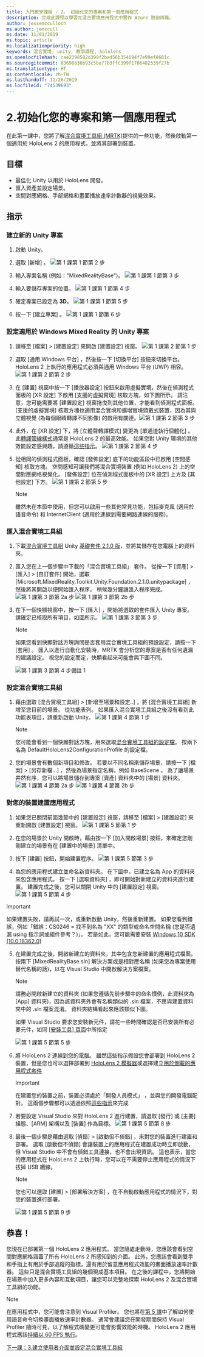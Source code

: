 ```yaml
---
title: 入門教學課程 - 2。 初始化您的專案和第一個應用程式
description: 完成此課程以學習在混合實境應用程式中實作 Azure 臉部辨識。
author: jessemcculloch
ms.author: jemccull
ms.date: 11/01/2019
ms.topic: article
ms.localizationpriority: high
keywords: 混合實境, unity, 教學課程, hololens
ms.openlocfilehash: cae2398582d399f2bad56b354694f7e99ef8681c
ms.sourcegitcommit: 83698638b93c5ba77b3ffc399f1706482539f27b
ms.translationtype: HT
ms.contentlocale: zh-TW
ms.lasthandoff: 11/26/2019
ms.locfileid: "74539693"
---
```

# <a name="2-initializing-your-project-and-first-application"></a>2.初始化您的專案和第一個應用程式

在此第一課中，您將了解[混合實境工具組 (MRTK)]()提供的一些功能，然後啟動第一個適用於 HoloLens 2 的應用程式，並將其部署到裝置。

## <a name="objectives"></a>目標

* 最佳化 Unity 以用於 HoloLens 開發。
* 匯入資產並設定場景。
* 空間對應網格、手部網格和畫面播放速率計數器的視覺效果。

## <a name="instructions"></a>指示

### <a name="create-new-unity-project"></a>建立新的 Unity 專案

1. 啟動 Unity。
2. 選取 [新增]  。
![第 1 課第 1 節第 2 步](images/mrlearning-base-ch1-1-step2.JPG)

3. 輸入專案名稱 (例如："MixedRealityBase")。
![第 1 課第 1 節第 3 步](images/mrlearning-base-ch1-1-step3.JPG)
4. 輸入要儲存專案的位置。
![第 1 課第 1 節第 4 步](images/mrlearning-base-ch1-1-step4.JPG)
5. 確定專案已設定為 **3D**。
![第 1 課第 1 節第 5 步](images/mrlearning-base-ch1-1-step5.JPG)
6. 按一下 [建立專案]  。
![第 1 課第 1 節第 6 步](images/mrlearning-base-ch1-1-step6.JPG)


### <a name="configure-the-unity-project-for-windows-mixed-reality"></a>設定適用於 Windows Mixed Reality 的 Unity 專案

1. 請移至 [檔案]   >  [建置設定]  來開啟 [建置設定]  視窗。
![第 1 課第 2 節第 1 步](images/mrlearning-base-ch1-2-step1.JPG)
2. 選取 [通用 Windows 平台]  ，然後按一下 [切換平台]  按鈕來切換平台。 HoloLens 2 上執行的應用程式必須與通用 Windows 平台 (UWP) 相容。
![第 1 課第 2 節第 2 步](images/mrlearning-base-ch1-2-step2.JPG)
3. 在 [建置] 視窗中按一下 [播放器設定]  按鈕來啟用虛擬實境，然後在偵測程式面板的 [XR 設定] 下啟用 [支援的虛擬實境]  核取方塊，如下圖所示。 請注意，您可能需要將 [建置設定]  視窗拖曳到其他位置，才能看到偵測程式面板。 [支援的虛擬實境]  核取方塊也適用混合實境和擴增實境頭戴式裝置，因為其與立體視覺 (為每個眼睛轉譯不同影像) 的啟用有關連。![第 1 課第 2 節第 3 步](images/mrlearning-base-ch1-2-step3.JPG)
4. 此外，在 [XR 設定] 下，將 [立體聲轉譯模式]  變更為 [單通道執行個體化]  。 此[轉譯管線樣式](https://docs.unity3d.com/Manual/SinglePassStereoRenderingHoloLens.html)通常是 HoloLens 2 的最高效能。 如果您對 Unity 環境的其他效能設定感興趣，請遵循[這些指示](recommended-settings-for-unity.md)。
![第 1 課第 2 節第 4 步](images/mrlearning-base-ch1-2-step4.jpg)
5. 從相同的偵測程式面板，確認 [發佈設定]  底下的功能區段中已啟用 [空間感知]  核取方塊。 空間感知可讓我們將混合實境裝置 (例如 HoloLens 2) 上的空間對應網格視覺化。 [發佈設定] 位在偵測程式面板中的 [XR 設定] 上方及 [其他設定] 下方。
![第 1 課第 2 節第 5 步](images/mrlearning-base-ch1-2-step5.JPG)

    > [!NOTE]
    > 雖然未在本節中使用，但您可以啟用一些其他常見功能，包括麥克風  (適用於語音命令) 和 InternetClient  (適用於連線到需要網路連線的服務)。

### <a name="import-the-mixed-reality-toolkit"></a>匯入混合實境工具組

1. 下載[混合實境工具組](https://github.com/microsoft/MixedRealityToolkit-Unity/releases) Unity [基礎套件 2.1.0 版](https://github.com/microsoft/MixedRealityToolkit-Unity/releases/download/v2.1.0/Microsoft.MixedReality.Toolkit.Unity.Foundation.2.1.0.unitypackage)，並將其儲存在您電腦上的資料夾。

2. 匯入您在上一個步驟中下載的「混合實境工具組」  套件。 從按一下 [資產]   >  [匯入]   >  [自訂套件]  開始，選取 [Microsoft.MixedReality.Toolkit.Unity.Foundation.2.1.0.unitypackage]  ，然後將其開啟以便開始匯入程序。 稍候幾分鐘讓匯入程序完成。
    ![第 1 課第 3 節第 2a 步](images/mrlearning-base-ch1-3-step2a.JPG) ![第 1 課第 3 節第 2b 步](images/mrlearning-base-ch1-3-step2b.JPG)

3. 在下一個快顯視窗中，按一下 [匯入]  ，開始將選取的套件匯入 Unity 專案。 請確定已核取所有項目，如圖所示。
    ![第 1 課第 3 節第 3 步](images/mrlearning-base-ch1-3-step3.JPG)

    > [!NOTE]
    > 如果您看到快顯對話方塊詢問是否套用混合實境工具組的預設設定，請按一下 [套用]  。 匯入以進行自動化安裝時，MRTK 會分析您的專案是否有任何遺漏的建議設定。 視您的設定而定，快顯看起來可能會與下圖不同。

    ![第 1 課第 3 節第 4 步備註 1](images/mrlearning-base-ch1-3-step4-note1.JPG)

### <a name="configure-the-mixed-reality-toolkit"></a>設定混合實境工具組

1. 藉由選取 [混合實境工具組]   >  [新增至場景和設定..]  ，將 [混合實境工具組]  新增至您目前的場景。 從功能表列。 如果匯入混合實境工具組之後沒有看到此功能表項目，請重新啟動 Unity。
    ![第 1 課第 4 節第 1 步](images/mrlearning-base-ch1-4-step1.JPG)

    > [!NOTE]
    > 您可能會看到一個快顯對話方塊，用來選取[混合實境工具組的設定檔](https://microsoft.github.io/MixedRealityToolkit-Unity/Documentation/Profiles/Profiles.html)。 按兩下名為 DefaultHoloLens2ConfigurationProfile  的設定檔。

2. 您的場景會有數個新項目和修改。 若要以不同名稱來儲存場景，請按一下 [檔案]   >  [另存新檔...]  ，然後為場景指定名稱，例如 BaseScene  。 為了讓場景井然有序，您可以將場景儲存到專案 [資產]  資料夾中的 [場景]  資料夾。
    ![第 1 課第 4 節第 2a 步](images/mrlearning-base-ch1-4-step2a.JPG) ![第 1 課第 4 節第 2b 步](images/mrlearning-base-ch1-4-step2b.JPG)

### <a name="build-your-application-to-your-device"></a>對您的裝置建置應用程式

1. 如果您已關閉前面幾節中的 [建置設定]  視窗，請移至 [檔案]   >  [建置設定]  來重新開啟 [建置設定]  視窗。
    ![第 1 課第 5 節第 1 步](images/mrlearning-base-ch1-5-step1.JPG)

2. 在您的場景於 Unity 開啟時，藉由按一下 [加入開啟場景]  按鈕，來確定您剛剛建立的場景有在 [建置中的場景]  清單中。

3. 按下 [建置]  按鈕，開始建置程序。
    ![第 1 課第 5 節第 3 步](images/mrlearning-base-ch1-5-step3.JPG)

4. 為您的應用程式建立並命名新資料夾。 在下圖中，已建立名為 App 的資料夾來包含應用程式。 按一下 [選取資料夾]  ，即可開始對新建立的資料夾進行建置。 建置完成之後，您可以關閉 Unity 中的 [建置設定]  視窗。
    ![第 1 課第 5 節第 4 步](images/mrlearning-base-ch1-5-step4.JPG)

  > [!IMPORTANT]
  > 如果建置失敗，請再試一次，或重新啟動 Unity，然後重新建置。 如果您看到錯誤，例如「錯誤：CS0246 = 找不到名為 "XX" 的類型或命名空間名稱 (您是否遺漏 using 指示詞或組件參考？)」。 若是如此，您可能需要安裝 [Windows 10 SDK (10.0.18362.0)](https://developer.microsoft.com//windows/downloads/windows-10-sdk)

5. 在建置完成之後，開啟新建立的資料夾，其中包含您新建置的應用程式檔案。 按兩下 [MixedRealityBase.sln]  解決方案或是相對應名稱 (如果您為專案使用替代名稱的話)，以在 Visual Studio 中開啟解決方案檔案。

    > [!NOTE]
    > 請務必開啟新建立的資料夾 (如果您遵循先前步驟中的命名慣例，此資料夾為 [App]  資料夾)，因為該資料夾外會有名稱類似的 .sln 檔案，不應與建置資料夾中的 .sln 檔案混淆。 資料夾結構看起來應該類似下圖。
    >
    > 如果 Visual Studio 要求您安裝新元件，請花一些時間確認是否已安裝所有必要元件，如同 [[安裝工具] 頁面](install-the-tools.md)中所指定

    ![第 1 課第 5 節第 5 步](images/mrlearning-base-ch1-5-step5.JPG)

6. 將 HoloLens 2 連線到您的電腦。 雖然這些指示假設您會部署到 HoloLens 2 裝置，但是您也可以選擇部署到 [HoloLens 2 模擬器](using-the-hololens-emulator.md)或選擇建立[用於側載的應用程式套件](<https://docs.microsoft.com//windows/uwp/packaging/packaging-uwp-apps>)

    > [!IMPORTANT]
    > 在建置您的裝置之前，裝置必須處於「開發人員模式」  ，並與您的開發電腦配對。 這兩個步驟都可以透過依照[這些指示](using-visual-studio.md)來完成

7. 若要設定 Visual Studio 來對 HoloLens 2 進行建置，請選取 [發行]  或 [主要]  組態、[ARM]  架構以及 [裝置]  作為目標。
    ![第 1 課第 5 節第 8 步](images/mrlearning-base-ch1-5-step7.JPG)

8. 最後一個步驟是藉由選取 [偵錯]   >  [啟動但不偵錯]  ，來對您的裝置進行建置和部署。 選取 [啟動但不偵錯]  會讓裝置上的應用程式在建置成功時立即啟動，但 Visual Studio 中不會有偵錯工具連接，也不會出現資訊。 這也表示，當您的應用程式在 HoloLens 2 上執行時，您可以在不需要停止應用程式的情況下拔掉 USB 纜線。

    > [!NOTE]
    > 您也可以選取 [建置]   >  [部署解決方案]  ，在不自動啟動應用程式的情況下，對您的裝置進行部署。

    ![第 1 課第 5 節第 9 步](images/mrlearning-base-ch1-5-step8.JPG)

## <a name="congratulations"></a>恭喜！

您現在已部署第一個 HoloLens 2 應用程式。 當您隨處走動時，您應該會看到空間對應網格涵蓋了所有 HoloLens 2 所感知到的介面。 此外，您應該會看到雙手和手指上有用於手部追蹤的指標，還有用於留意應用程式效能的畫面播放速率計數器。 這些只是混合實境工具組的幾個現成基本項目。 在之後的課程中，您將開始在場景中加入更多內容和互動項目，讓您可以完整地探索 HoloLens 2 及混合實境工具組的功能。

> [!NOTE]
> 在應用程式中，您可能會注意到 Visual Profiler。 您也將在[第 5 課](mrlearning-base-ch5.md)中了解如何使用語音命令切換畫面播放速率計數器。 通常會建議您在開發期間保持 Visual Profiler 隨時可見，以了解程式碼變更可能會影響效能的時機。 HoloLens 2 應用程式應該[持續以 60 FPS 執行](understanding-performance-for-mixed-reality.md)。

[下一課：3.建立使用者介面並設定混合實境工具組](mrlearning-base-ch2.md)
